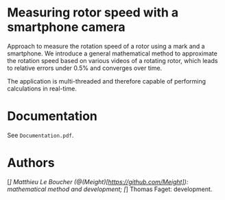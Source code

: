 # Measuring rotor speed with a smartphone camera

Approach to measure the rotation speed of a rotor using a mark and a smartphone. We introduce a general mathematical method to approximate the rotation speed based on various videos of a rotating rotor, which leads to relative errors under 0.5% and converges over time.

The application is multi-threaded and therefore capable of performing calculations in real-time.

# Documentation

See `Documentation.pdf`.

# Authors

[*] Matthieu Le Boucher (@(Meight)[https://github.com/Meight]): mathematical method and development;
[*] Thomas Faget: development.
